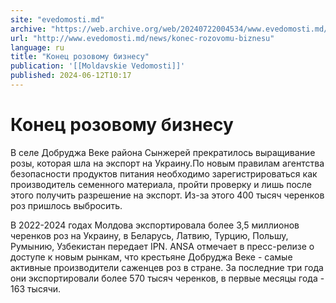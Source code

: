 ```yaml
---
site: "evedomosti.md"
archive: "https://web.archive.org/web/20240722004534/www.evedomosti.md/news/konec-rozovomu-biznesu"
url: "http://www.evedomosti.md/news/konec-rozovomu-biznesu"
language: ru
title: "Конец розовому бизнесу"
publication: '[[Moldavskie Vedomosti]]'
published: 2024-06-12T10:17
---
```


# Конец розовому бизнесу

В селе Добруджа Веке района Сынжерей прекратилось выращивание розы, которая шла на экспорт на Украину.По новым правилам агентства безопасности продуктов питания необходимо зарегистрироваться как производитель семенного материала, пройти проверку и лишь после этого получить разрешение на экспорт. Из-за этого 400 тысяч черенков роз пришлось выбросить.

В 2022-2024 годах Молдова экспортировала более 3,5 миллионов черенков роз на Украину, в Беларусь, Латвию, Турцию, Польшу, Румынию, Узбекистан передает IPN. ANSA отмечает в пресс-релизе о доступе к новым рынкам, что крестьяне Добруджа Веке - самые активные производители саженцев роз в стране. За последние три года они экспортировали более 570 тысяч черенков, в первые месяцы года - 163 тысячи.